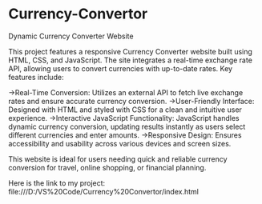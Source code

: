 # Currency-Convertor
Dynamic Currency Converter Website

This project features a responsive Currency Converter website built using HTML, CSS, and JavaScript. The site integrates a real-time exchange rate API, allowing users to convert currencies with up-to-date rates. Key features include:

->Real-Time Conversion: Utilizes an external API to fetch live exchange rates and ensure accurate currency conversion.
->User-Friendly Interface: Designed with HTML and styled with CSS for a clean and intuitive user experience.
->Interactive JavaScript Functionality: JavaScript handles dynamic currency conversion, updating results instantly as users select different currencies and enter amounts.
->Responsive Design: Ensures accessibility and usability across various devices and screen sizes.

This website is ideal for users needing quick and reliable currency conversion for travel, online shopping, or financial planning.

Here is the link to my project:
file:///D:/VS%20Code/Currency%20Convertor/index.html

 
